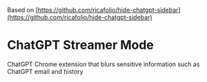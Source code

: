 Based on [https://github.com/ricafolio/hide-chatgpt-sidebar](https://github.com/ricafolio/hide-chatgpt-sidebar)

# ChatGPT Streamer Mode
ChatGPT Chrome extension that blurs sensitive information such as ChatGPT email and history